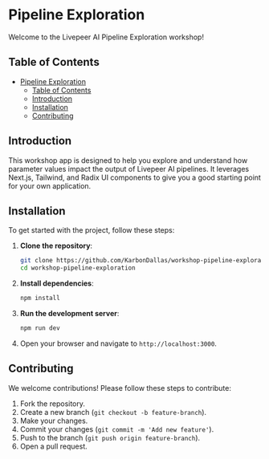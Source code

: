 # Pipeline Exploration

Welcome to the Livepeer AI Pipeline Exploration workshop!

## Table of Contents

- [Pipeline Exploration](#pipeline-exploration)
  - [Table of Contents](#table-of-contents)
  - [Introduction](#introduction)
  - [Installation](#installation)
  - [Contributing](#contributing)

## Introduction

This workshop app is designed to help you explore and understand how parameter values impact the output of Livepeer AI pipelines. It leverages Next.js, Tailwind, and Radix UI components to give you a good starting point for your own application.

## Installation

To get started with the project, follow these steps:

1. **Clone the repository**:

   ```bash
   git clone https://github.com/KarbonDallas/workshop-pipeline-exploration.git
   cd workshop-pipeline-exploration
   ```

2. **Install dependencies**:

   ```bash
   npm install
   ```

3. **Run the development server**:

   ```bash
   npm run dev
   ```

4. Open your browser and navigate to `http://localhost:3000`.

## Contributing

We welcome contributions! Please follow these steps to contribute:

1. Fork the repository.
2. Create a new branch (`git checkout -b feature-branch`).
3. Make your changes.
4. Commit your changes (`git commit -m 'Add new feature'`).
5. Push to the branch (`git push origin feature-branch`).
6. Open a pull request.
